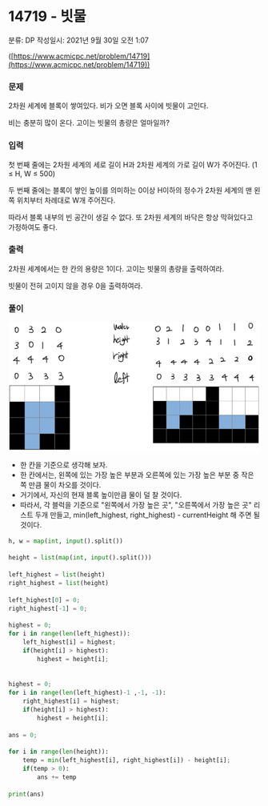 # 14719 - 빗물

분류: DP
작성일시: 2021년 9월 30일 오전 1:07

([https://www.acmicpc.net/problem/14719](https://www.acmicpc.net/problem/14719))

### 문제

2차원 세계에 블록이 쌓여있다. 비가 오면 블록 사이에 빗물이 고인다.

비는 충분히 많이 온다. 고이는 빗물의 총량은 얼마일까?

### 입력

첫 번째 줄에는 2차원 세계의 세로 길이 H과 2차원 세계의 가로 길이 W가 주어진다. (1 ≤ H, W ≤ 500)

두 번째 줄에는 블록이 쌓인 높이를 의미하는 0이상 H이하의 정수가 2차원 세계의 맨 왼쪽 위치부터 차례대로 W개 주어진다.

따라서 블록 내부의 빈 공간이 생길 수 없다. 또 2차원 세계의 바닥은 항상 막혀있다고 가정하여도 좋다.

### 출력

2차원 세계에서는 한 칸의 용량은 1이다. 고이는 빗물의 총량을 출력하여라.

빗물이 전혀 고이지 않을 경우 0을 출력하여라.

### 풀이

![Untitled](https://github.com/hminkim/study_group_repo/blob/master/Problem%20Solving/images/14719_%EB%B9%97%EB%AC%BC.png)

- 한 칸을 기준으로 생각해 보자.
- 한 칸에서는, 왼쪽에 있는 가장 높은 부분과 오른쪽에 있는 가장 높은 부분 중 작은 쪽 만큼 물이 차오를 것이다.
- 거기에서, 자신의 현재 블록 높이만큼 물이 덜 찰 것이다.
- 따라서, 각 블럭을 기준으로 "왼쪽에서 가장 높은 곳", "오른쪽에서 가장 높은 곳" 리스트 두개 만들고, min(left_highest, right_highest) - currentHeight 해 주면 될 것이다.

```python
h, w = map(int, input().split())

height = list(map(int, input().split()))

left_highest = list(height)
right_highest = list(height)

left_highest[0] = 0;
right_highest[-1] = 0;

highest = 0;
for i in range(len(left_highest)):
    left_highest[i] = highest;
    if(height[i] > highest):
        highest = height[i];
        

highest = 0;
for i in range(len(left_highest)-1 ,-1, -1):
    right_highest[i] = highest;
    if(height[i] > highest):
        highest = height[i];

ans = 0;

for i in range(len(height)):
    temp = min(left_highest[i], right_highest[i]) - height[i];
    if(temp > 0):
        ans += temp

print(ans)
```
